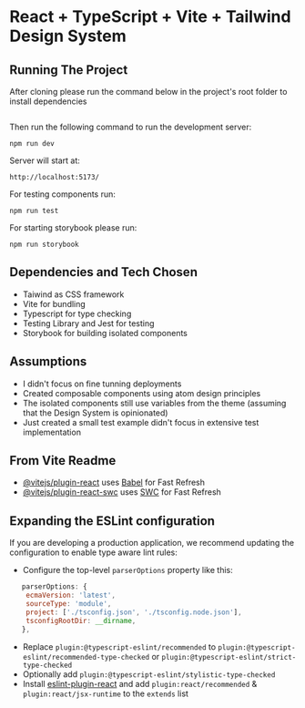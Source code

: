 # React + TypeScript + Vite + Tailwind Design System

## Running The Project

After cloning please run the command below in the project's root folder to install dependencies

```npm run install
```

Then run the following command to run the development server:

```npm run dev```

Server will start at:

```http://localhost:5173/```

For testing components run:

```npm run test```

For starting storybook please run:

```npm run storybook```

## Dependencies and Tech Chosen

- Taiwind as CSS framework
- Vite for bundling
- Typescript for type checking
- Testing Library and Jest for testing
- Storybook for building isolated components

## Assumptions

- I didn't focus on fine tunning deployments
- Created composable components using atom design principles
- The isolated components still use variables from the theme (assuming that the Design System is opinionated)
- Just created a small test example didn't focus in extensive test implementation

## From Vite Readme

- [@vitejs/plugin-react](https://github.com/vitejs/vite-plugin-react/blob/main/packages/plugin-react/README.md) uses [Babel](https://babeljs.io/) for Fast Refresh
- [@vitejs/plugin-react-swc](https://github.com/vitejs/vite-plugin-react-swc) uses [SWC](https://swc.rs/) for Fast Refresh

## Expanding the ESLint configuration

If you are developing a production application, we recommend updating the configuration to enable type aware lint rules:

- Configure the top-level `parserOptions` property like this:

```js
   parserOptions: {
    ecmaVersion: 'latest',
    sourceType: 'module',
    project: ['./tsconfig.json', './tsconfig.node.json'],
    tsconfigRootDir: __dirname,
   },
```

- Replace `plugin:@typescript-eslint/recommended` to `plugin:@typescript-eslint/recommended-type-checked` or `plugin:@typescript-eslint/strict-type-checked`
- Optionally add `plugin:@typescript-eslint/stylistic-type-checked`
- Install [eslint-plugin-react](https://github.com/jsx-eslint/eslint-plugin-react) and add `plugin:react/recommended` & `plugin:react/jsx-runtime` to the `extends` list
